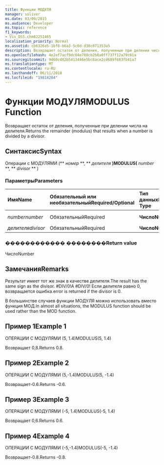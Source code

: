 ```yaml
---
title: Функции МОДУЛЯ
manager: soliver
ms.date: 03/09/2015
ms.audience: Developer
ms.topic: reference
f1_keywords:
- Vis_DSS.chm82251465
localization_priority: Normal
ms.assetid: cb6326a5-1bf8-b6a3-5c0d-d38c071353a5
description: Возвращает остаток от деления, полученные при делении числа на делителя.
ms.openlocfilehash: 4e2ef7acf9dc04e788cb2b8a0ff737f12a79c61a
ms.sourcegitcommit: 9d60cd82b5413446e5bc8ace2cd689f683fb41a7
ms.translationtype: MT
ms.contentlocale: ru-RU
ms.lasthandoff: 06/11/2018
ms.locfileid: "19814284"
---
```

# <a name="modulus-function"></a><span data-ttu-id="f8505-103">Функции МОДУЛЯ</span><span class="sxs-lookup"><span data-stu-id="f8505-103">MODULUS Function</span></span>

<span data-ttu-id="f8505-104">Возвращает остаток от деления, полученные при делении числа на делителя.</span><span class="sxs-lookup"><span data-stu-id="f8505-104">Returns the remainder (modulus) that results when a number is divided by a divisor.</span></span>
  
## <a name="syntax"></a><span data-ttu-id="f8505-105">Синтаксис</span><span class="sxs-lookup"><span data-stu-id="f8505-105">Syntax</span></span>

<span data-ttu-id="f8505-106">Операции с МОДУЛЯМИ (** *номер* **, ** *делителя* **)</span><span class="sxs-lookup"><span data-stu-id="f8505-106">MODULUS(** *number* **, ** *divisor* ** )</span></span> 
  
### <a name="parameters"></a><span data-ttu-id="f8505-107">Параметры</span><span class="sxs-lookup"><span data-stu-id="f8505-107">Parameters</span></span>

|<span data-ttu-id="f8505-108">**Имя**</span><span class="sxs-lookup"><span data-stu-id="f8505-108">**Name**</span></span>|<span data-ttu-id="f8505-109">**Обязательный или необязательный**</span><span class="sxs-lookup"><span data-stu-id="f8505-109">**Required/Optional**</span></span>|<span data-ttu-id="f8505-110">**Тип данных**</span><span class="sxs-lookup"><span data-stu-id="f8505-110">**Data Type**</span></span>|<span data-ttu-id="f8505-111">**Описание**</span><span class="sxs-lookup"><span data-stu-id="f8505-111">**Description**</span></span>|
|:-----|:-----|:-----|:-----|
| <span data-ttu-id="f8505-112">_number_</span><span class="sxs-lookup"><span data-stu-id="f8505-112">_number_</span></span> <br/> |<span data-ttu-id="f8505-113">Обязательный</span><span class="sxs-lookup"><span data-stu-id="f8505-113">Required</span></span>  <br/> |<span data-ttu-id="f8505-114">**Число**</span><span class="sxs-lookup"><span data-stu-id="f8505-114">**Number**</span></span> <br/> |<span data-ttu-id="f8505-115">Дивидендов.</span><span class="sxs-lookup"><span data-stu-id="f8505-115">The dividend.</span></span>  <br/> |
| <span data-ttu-id="f8505-116">_делителя_</span><span class="sxs-lookup"><span data-stu-id="f8505-116">_divisor_</span></span> <br/> |<span data-ttu-id="f8505-117">Обязательный</span><span class="sxs-lookup"><span data-stu-id="f8505-117">Required</span></span>  <br/> |<span data-ttu-id="f8505-118">**Число**</span><span class="sxs-lookup"><span data-stu-id="f8505-118">**Number**</span></span> <br/> |<span data-ttu-id="f8505-119">Делителя.</span><span class="sxs-lookup"><span data-stu-id="f8505-119">The divisor.</span></span>  <br/> |
   
### <a name="return-value"></a><span data-ttu-id="f8505-120">������������ ��������</span><span class="sxs-lookup"><span data-stu-id="f8505-120">Return value</span></span>

<span data-ttu-id="f8505-121">Число</span><span class="sxs-lookup"><span data-stu-id="f8505-121">Number</span></span>
  
## <a name="remarks"></a><span data-ttu-id="f8505-122">Замечания</span><span class="sxs-lookup"><span data-stu-id="f8505-122">Remarks</span></span>

<span data-ttu-id="f8505-123">Результат имеет тот же знак в качестве делителя.</span><span class="sxs-lookup"><span data-stu-id="f8505-123">The result has the same sign as the divisor.</span></span> <span data-ttu-id="f8505-124">#DIV/0!</span><span class="sxs-lookup"><span data-stu-id="f8505-124">A #DIV/0!</span></span> <span data-ttu-id="f8505-125">Если делителя равно 0, возвращается ошибка.</span><span class="sxs-lookup"><span data-stu-id="f8505-125">error is returned if the divisor is 0.</span></span> 
  
<span data-ttu-id="f8505-126">В большинстве случаев функции МОДУЛЯ можно использовать вместо функция МОД.</span><span class="sxs-lookup"><span data-stu-id="f8505-126">In almost all situations, the MODULUS function should be used rather than the MOD function.</span></span> 
  
## <a name="example-1"></a><span data-ttu-id="f8505-127">Пример 1</span><span class="sxs-lookup"><span data-stu-id="f8505-127">Example 1</span></span>

<span data-ttu-id="f8505-128">ОПЕРАЦИИ С МОДУЛЯМИ (5, 1.4)</span><span class="sxs-lookup"><span data-stu-id="f8505-128">MODULUS(5, 1.4)</span></span>
  
<span data-ttu-id="f8505-129">Возвращает 0,8.</span><span class="sxs-lookup"><span data-stu-id="f8505-129">Returns 0.8.</span></span>
  
## <a name="example-2"></a><span data-ttu-id="f8505-130">Пример 2</span><span class="sxs-lookup"><span data-stu-id="f8505-130">Example 2</span></span>

<span data-ttu-id="f8505-131">ОПЕРАЦИИ С МОДУЛЯМИ (5,-1.4)</span><span class="sxs-lookup"><span data-stu-id="f8505-131">MODULUS(5, -1.4)</span></span>
  
<span data-ttu-id="f8505-132">Возвращает-0.6.</span><span class="sxs-lookup"><span data-stu-id="f8505-132">Returns -0.6.</span></span>
  
## <a name="example-3"></a><span data-ttu-id="f8505-133">Пример 3</span><span class="sxs-lookup"><span data-stu-id="f8505-133">Example 3</span></span>

<span data-ttu-id="f8505-134">ОПЕРАЦИИ С МОДУЛЯМИ (-5, 1.4)</span><span class="sxs-lookup"><span data-stu-id="f8505-134">MODULUS(-5, 1.4)</span></span>
  
<span data-ttu-id="f8505-135">Возвращает 0,6.</span><span class="sxs-lookup"><span data-stu-id="f8505-135">Returns 0.6.</span></span>
  
## <a name="example-4"></a><span data-ttu-id="f8505-136">Пример 4</span><span class="sxs-lookup"><span data-stu-id="f8505-136">Example 4</span></span>

<span data-ttu-id="f8505-137">ОПЕРАЦИИ С МОДУЛЯМИ (-5,-1.4)</span><span class="sxs-lookup"><span data-stu-id="f8505-137">MODULUS(-5, -1.4)</span></span>
  
<span data-ttu-id="f8505-138">Возвращает-0.8.</span><span class="sxs-lookup"><span data-stu-id="f8505-138">Returns -0.8.</span></span>
  

